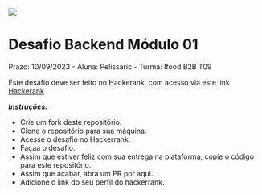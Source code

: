 ![](https://i.imgur.com/xG74tOh.png)

# Desafio Backend Módulo 01
Prazo: 10/09/2023 - Aluna: Pelissaric - Turma: Ifood B2B T09


Este desafio deve ser feito no Hackerank, com acesso via este link
[Hackerank](https://www.hackerrank.com/desafio-de-logica-modulo-1-b2b-t09-dbe-ifood)

***Instruções:***
-   Crie um fork deste repositório.
-   Clone o repositório para sua máquina.
-   Acesse o desafio no Hackerrank.
-   Façaa o desafio.
-   Assim que estiver feliz com sua entrega na plataforma, copie o código para este repositório.
-   Assim que acabar, abra um PR por aqui.
-   Adicione o link do seu perfil do hackerrank.

